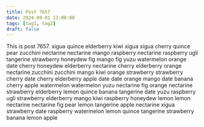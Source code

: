 ```yaml
---
title: Post 7657
date: 2024-09-01 12:00:00
tags: [tag1, tag2]
draft: false
---
```

This is post 7657.
xigua
quince
elderberry
kiwi
xigua
xigua
cherry
quince
pear
zucchini
nectarine
nectarine
mango
raspberry
nectarine
raspberry
ugli
tangerine
strawberry
honeydew
fig
mango
fig
yuzu
watermelon
orange
date
cherry
honeydew
elderberry
nectarine
cherry
elderberry
orange
nectarine
zucchini
zucchini
mango
kiwi
orange
strawberry
strawberry
cherry
date
cherry
elderberry
apple
date
date
orange
mango
date
banana
cherry
apple
watermelon
watermelon
yuzu
nectarine
fig
orange
nectarine
strawberry
elderberry
lemon
quince
banana
tangerine
date
yuzu
raspberry
ugli
strawberry
elderberry
mango
kiwi
raspberry
honeydew
lemon
lemon
nectarine
nectarine
fig
pear
lemon
tangerine
apple
nectarine
xigua
strawberry
date
raspberry
watermelon
lemon
quince
tangerine
strawberry
banana
lemon
apple
